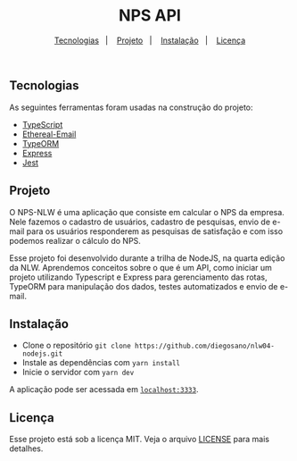 <h1 align="center">NPS API</h1>

<p align="center">
  <a href="#tecnologias">Tecnologias</a>&nbsp;&nbsp;&nbsp;|&nbsp;&nbsp;&nbsp;
  <a href="#projeto">Projeto</a>&nbsp;&nbsp;&nbsp;|&nbsp;&nbsp;&nbsp;
  <a href="#instalação">Instalação</a>&nbsp;&nbsp;&nbsp;|&nbsp;&nbsp;&nbsp;
  <a href="#licença">Licença</a>
</p>

<br>

## Tecnologias

As seguintes ferramentas foram usadas na construção do projeto:

- [TypeScript](https://www.typescriptlang.org/)
- [Ethereal-Email](https://ethereal.email/)
- [TypeORM](https://typeorm.io/#/)
- [Express](https://expressjs.com/pt-br/)
- [Jest](https://jestjs.io/)

## Projeto

O NPS-NLW é uma aplicação que consiste em calcular o NPS da empresa. Nele fazemos o cadastro de usuários, cadastro de pesquisas, envio de e-mail para os usuários responderem as pesquisas de satisfação e com isso podemos realizar o cálculo do NPS.

Esse projeto foi desenvolvido durante a trilha de NodeJS, na quarta edição da NLW. Aprendemos conceitos sobre o que é um API, como iniciar um projeto utilizando Typescript e Express para gerenciamento das rotas, TypeORM para manipulação dos dados, testes automatizados e envio de e-mail.

## Instalação

- Clone o repositório `git clone https://github.com/diegosano/nlw04-nodejs.git`
- Instale as dependências com `yarn install`
- Inicie o servidor com `yarn dev`

A aplicação pode ser acessada em [`localhost:3333`](http://localhost:3333).

## Licença

Esse projeto está sob a licença MIT. Veja o arquivo [LICENSE](LICENSE.md) para mais detalhes.
